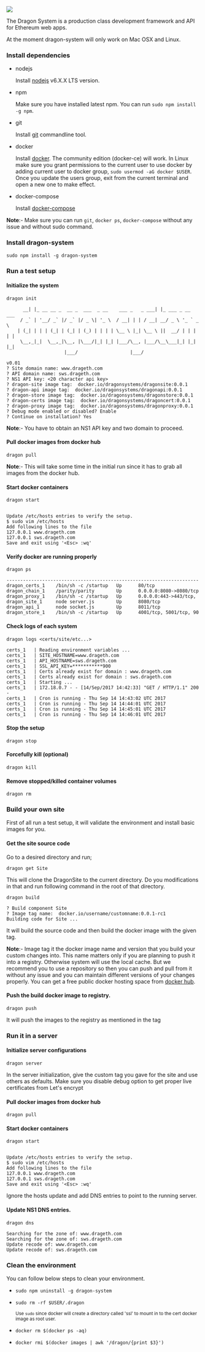 ![](http://i.imgur.com/NjzAc7S.png)

The Dragon System is a production class development framework and API for Ethereum web apps.

At the moment dragon-system will only work on Mac OSX and Linux. 

### Install dependencies

- nodejs

   Install [nodejs](https://nodejs.org/en/download/package-manager/) v6.X.X LTS version.

- npm

   Make sure you have installed latest npm. You can run `sudo npm install -g npm`.

- git

   Install [git](https://git-scm.com/book/en/v2/Getting-Started-Installing-Git) commandline tool.

- docker

   Install [docker](https://docs.docker.com/engine/installation). The community edition (docker-ce) will work. In Linux make sure you grant permissions to the current user to use docker by adding current user to docker group, `sudo usermod -aG docker $USER`. Once you update the users group, exit from the current terminal and open a new one to make effect.

- docker-compose

   Install [docker-compose](https://docs.docker.com/compose/install)
   
**Note**:- Make sure you can run `git`, `docker ps`, `docker-compose` without any issue and without sudo command.

### Install dragon-system

`sudo npm install -g dragon-system`

### Run a test setup

#### Initialize the system

`dragon init`

```         _                                             _                     
      __| |_ __ __ _  __ _  ___  _ __    ___ _   _ ___| |_ ___ _ __ ___      
     / _` | '__/ _` |/ _` |/ _ \| '_ \  / __| | | / __| __/ _ \ '_ ` _ \     
    | (_| | | | (_| | (_| | (_) | | | | \__ \ |_| \__ \ ||  __/ | | | | |    
     \__,_|_|  \__,_|\__, |\___/|_| |_| |___/\__, |___/\__\___|_| |_| |_|    
                     |___/                   |___/                           
                                                                   v0.01
? Site domain name: www.drageth.com
? API domain name: sws.drageth.com
? NS1 API key: <20 character api key>
? dragon-site image tag:  docker.io/dragonsystems/dragonsite:0.0.1
? dragon-api image tag:  docker.io/dragonsystems/dragonapi:0.0.1
? dragon-store image tag:  docker.io/dragonsystems/dragonstore:0.0.1
? dragon-certs image tag:  docker.io/dragonsystems/dragoncert:0.0.1
? dragon-proxy image tag:  docker.io/dragonsystems/dragonproxy:0.0.1
? Debug mode enabled or disabled? Enable
? Continue on installation? Yes
```

**Note**:-  You have to obtain an NS1 API key and two domain to proceed. 

#### Pull docker images from docker hub

`dragon pull`

**Note**:- This will take some time in the initial run since it has to grab all images from the docker hub.

#### Start docker containers

`dragon start`

```Starting up docker containers ... 

Update /etc/hosts entries to verify the setup.
$ sudo vim /etc/hosts
Add following lines to the file
127.0.0.1 www.drageth.com
127.0.0.1 sws.drageth.com
Save and exit using '<Esc> :wq'
```

#### Verify docker are running properly

`dragon ps`

```     Name               Command         State            Ports                                  
----------------------------------------------------------------------
dragon_certs_1    /bin/sh -c /startup   Up      80/tcp                                                                 
dragon_chain_1    /parity/parity        Up      0.0.0.0:8080->8080/tcp
dragon_proxy_1    /bin/sh -c /startup   Up      0.0.0.0:443->443/tcp, 
dragon_site_1     node server.js        Up      8080/tcp                                                               
dragon_api_1      node socket.js        Up      8011/tcp                                                               
dragon_store_1    /bin/sh -c /startup   Up      4001/tcp, 5001/tcp, 90
```

#### Check logs of each system

`dragon logs <certs/site/etc...>`

```Attaching to dragon_certs_1
certs_1   | Reading environment variables ...
certs_1   | SITE_HOSTNAME=www.drageth.com
certs_1   | API_HOSTNAME=sws.drageth.com
certs_1   | SSL_API_KEY=***********900
certs_1   | Certs already exist for domain : www.drageth.com
certs_1   | Certs already exist for domain : sws.drageth.com
certs_1   | Starting ... 
certs_1   | 172.18.0.7 - - [14/Sep/2017 14:42:33] "GET / HTTP/1.1" 200 -
certs_1   | Cron is running - Thu Sep 14 14:43:02 UTC 2017
certs_1   | Cron is running - Thu Sep 14 14:44:01 UTC 2017
certs_1   | Cron is running - Thu Sep 14 14:45:01 UTC 2017
certs_1   | Cron is running - Thu Sep 14 14:46:01 UTC 2017
```

#### Stop the setup 

`dragon stop`

#### Forcefully kill (optional)

`dragon kill`

#### Remove stopped/killed container volumes

`dragon rm`

### Build your own site

First of all run a test setup, it will validate the environment and install basic images for you.

#### Get the site source code

Go to a desired directory and run;

`dragon get Site`

This will clone the DragonSite to the current directory. Do you modifications in that and run following command in the root of that directory.

`dragon build`

```[localhost DragonSite]$ dragon build
? Build component Site
? Image tag name:  docker.io/username/customname:0.0.1-rc1
Building code for Site ... 
```

It will build the source code and then build the docker image with the given tag.

**Note**:- Image tag it the docker image name and version that you build your custom changes into. This name matters only if you are planning to push it into a registry. Otherwise system will use the local cache. But we recommend you to use a repository so then you can push and pull from it without any issue and you can maintain different versions of your changes properly. You can get a free public docker hosting space from [docker hub](https://hub.docker.com).

#### Push the build docker image to registry.

`dragon push` 

It will push the images to the registry as mentioned in the tag

### Run it in a server

#### Initialize server configurations

`dragon server`

In the server initialization, give the custom tag you gave for the site and use others as defaults. Make sure you disable debug option to get proper live certificates from Let's encrypt

#### Pull docker images from docker hub

`dragon pull`

#### Start docker containers

`dragon start`

```Starting up docker containers ... 

Update /etc/hosts entries to verify the setup.
$ sudo vim /etc/hosts
Add following lines to the file
127.0.0.1 www.drageth.com
127.0.0.1 sws.drageth.com
Save and exit using '<Esc> :wq'
```

Ignore the hosts update and add DNS entries to point to the running server.

#### Update NS1 DNS entries.

`dragon dns`

```
Searching for the zone of: www.drageth.com
Searching for the zone of: sws.drageth.com
Update recode of: www.drageth.com
Update recode of: sws.drageth.com
```

### Clean the environment

You can follow below steps to clean your environment.

- `sudo npm uninstall -g dragon-system`

- `sudo rm -rf $USER/.dragon`

   <sup>Use `sudo` since docker will create a directory called 'ssl' to mount in to the cert docker image as root user.</sup>

- `docker rm $(docker ps -aq)`

- `docker rmi $(docker images | awk '/dragon/{print $3}')`


